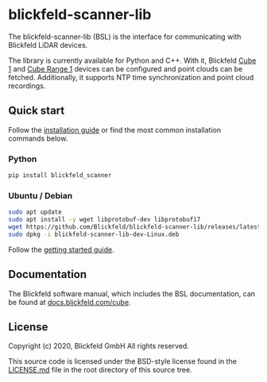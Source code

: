 # blickfeld-scanner-lib

The blickfeld-scanner-lib (BSL) is the interface for communicating with Blickfeld LiDAR devices.

The library is currently available for Python and C++.
With it, Blickfeld [Cube 1](https://www.blickfeld.com/products/cube-1/) and [Cube Range 1](https://www.blickfeld.com/products/cube-range-1/) devices can be configured and point clouds can be fetched.
Additionally, it supports NTP time synchronization and point cloud recordings.

## Quick start

Follow the [installation guide](https://docs.blickfeld.com/cube/external/blickfeld-scanner-lib/install.html) or find the most common installation commands below.

### Python

```bash
pip install blickfeld_scanner
```

### Ubuntu / Debian

```bash
sudo apt update
sudo apt install -y wget libprotobuf-dev libprotobuf17
wget https://github.com/Blickfeld/blickfeld-scanner-lib/releases/latest/download/blickfeld-scanner-lib-dev-Linux.deb
sudo dpkg -i blickfeld-scanner-lib-dev-Linux.deb
```

Follow the [getting started guide](https://docs.blickfeld.com/cube/external/blickfeld-scanner-lib/getting_started.html).

## Documentation

The Blickfeld software manual, which includes the BSL documentation, can be found at [docs.blickfeld.com/cube](https://docs.blickfeld.com/cube/external/blickfeld-scanner-lib/README.html).

## License

Copyright (c) 2020, Blickfeld GmbH
All rights reserved.

This source code is licensed under the BSD-style license found in the
[LICENSE.md](LICENSE.md) file in the root directory of this source tree.
